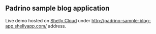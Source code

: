 ## Padrino sample blog application

Live demo hosted on [Shelly Cloud](https://shellycloud.com)
under http://padrino-sample-blog-app.shellyapp.com/ address.
